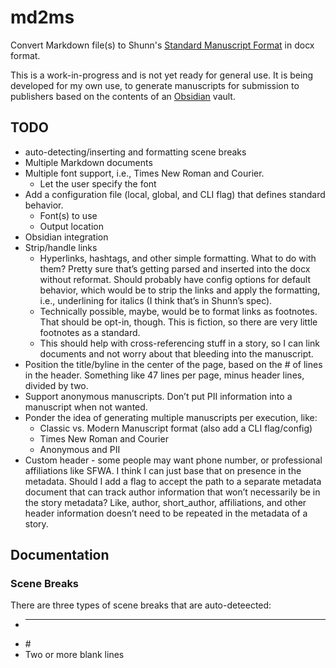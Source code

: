 # md2ms

Convert Markdown file(s) to Shunn's [Standard Manuscript Format](https://www.shunn.net/format/story/1/) in docx format.

This is a work-in-progress and is not yet ready for general use. It is being developed for my own use, to generate manuscripts for submission to publishers based on the contents of an [Obsidian](https://obsidian.md/) vault.

## TODO

- auto-detecting/inserting and formatting scene breaks
- Multiple Markdown documents
- Multiple font support, i.e., Times New Roman and Courier.
	- Let the user specify the font
- Add a configuration file (local, global, and CLI flag) that defines standard behavior.
	- Font(s) to use
	- Output location
- Obsidian integration
- Strip/handle links
	- Hyperlinks, hashtags, and other simple formatting. What to do with them? Pretty sure that’s getting parsed and inserted into the docx without reformat. Should probably have config options for default behavior, which would be to strip the links and apply the formatting, i.e., underlining for italics (I think that’s in Shunn’s spec).
	- Technically possible, maybe, would be to format links as footnotes. That should be opt-in, though. This is fiction, so there are very little footnotes as a standard.
	- This should help with cross-referencing stuff in a story, so I can link documents and not worry about that bleeding into the manuscript.
- Position the title/byline in the center of the page, based on the # of lines in the header. Something like 47 lines per page, minus header lines, divided by two.
- Support anonymous manuscripts. Don’t put PII information into a manuscript when not wanted.
- Ponder the idea of generating multiple manuscripts per execution, like:
	- Classic vs. Modern Manuscript format (also add a CLI flag/config)
	- Times New Roman and Courier
	- Anonymous and PII
- Custom header - some people may want phone number, or professional affiliations like SFWA. I think I can just base that on presence in the metadata. Should I add a flag to accept the path to a separate metadata document that can track author information that won’t necessarily be in the story metadata? Like, author, short_author, affiliations, and other header information doesn’t need to be repeated in the metadata of a story.

## Documentation

### Scene Breaks

There are three types of scene breaks that are auto-deteected:
- * * *
- \#
- Two or more blank lines

